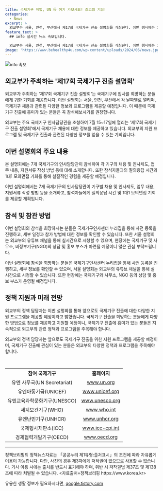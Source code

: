 ```yaml
---
title: 국제기구 취업, UN 등 여기 가보세요! 최고의 기회!
categories:
  - News
excerpt: >
  외교부는 서울, 인천, 부산에서 제17회 국제기구 진출 설명회를 개최한다. 이번 행사에는 7개 국제기구의 인사담당관들이 참석해 채용 및 업무에 대한 정보를 제공할 예정이며, 1대1 모의면접도 진행된다. 참석을 희망하는 사람은 국제기구인사센터 누리집을 통해 사전 등록이 가능하며, 설명회는 외교부 유튜브 채널을 통해 실시간 송출된다. 이외에도 국제기구초급전문가(JPO) 및 유엔자원봉사단(UNV) 파견 등을 통해 국제기구 진출을 적극 지원할 예정이다. (자료출처=정책브리핑 www.korea.kr)
feature_text: >
  ## info 실시간 뉴스 속보입니다.

  외교부는 서울, 인천, 부산에서 제17회 국제기구 진출 설명회를 개최한다. 이번 행사에는 7개 국제기구의 인사담당관들이 참석해 채용 및 업무에 대한 정보를 제공할 예정이며, 1대1 모의면접도 진행된다. 참석을 희망하는 사람은 국제기구인사센터 누리집을 통해 사전 등록이 가능하며, 설명회는 외교부 유튜브 채널을 통해 실시간 송출된다. 이외에도 국제기구초급전문가(JPO) 및 유엔자원봉사단(UNV) 파견 등을 통해 국제기구 진출을 적극 지원할 예정이다. (자료출처=정책브리핑 www.korea.kr)
image: 'https://www.behealthy4u.com/wp-content/uploads/2024/06/news.jpg'
---
```


<p><img src="https://www.behealthy4u.com/wp-content/uploads/2024/06/news.jpg" alt="info 속보" /></p>

<h2 data-ke-size="size26">외교부가 주최하는 '제17회 국제기구 진출 설명회'</h2>

<p>외교부가 주최하는 '제17회 국제기구 진출 설명회'는 국제기구에 입사를 희망하는 분들에게 귀한 기회를 제공합니다. 이번 설명회는 서울, 인천, 부산에서 각 날짜별로 열리며, 국제기구 채용과 관련된 다양한 정보와 프로그램을 제공할 예정입니다. 이 때문에 국제기구 진출에 흥미가 있는 분들은 꼭 참석해보시기를 권장합니다.</p>

<p data-ke-size="size16">외교부는 주요 국제기구 인사담당관을 초청하여 7월 15~17일에 열리는 '제17회 국제기구 진출 설명회'에서 국제기구 채용에 대한 정보를 제공하고 있습니다. 외교부의 지원 프로그램 및 국제기구 진출과 관련된 다양한 정보를 얻을 수 있는 기회입니다.</p>

<h2 data-ke-size="size26">이번 설명회의 주요 내용</h2>

<p>본 설명회에는 7개 국제기구의 인사담당관이 참석하여 각 기구의 채용 및 인사제도, 업무 내용, 지원서류 작성 방법 등에 대해 소개합니다. 또한 참석자들과의 질의응답 시간과 1대1 모의면접 기회를 통해 실질적인 경험을 제공할 예정입니다.</p>

<p data-ke-size="size16">이번 설명회에서는 7개 국제기구의 인사담당관이 기구별 채용 및 인사제도, 업무 내용, 지원서류 작성 방법 등을 소개하고, 참석자들에게 질의응답 시간 및 1대1 모의면접 기회를 제공할 계획입니다.</p>

<h2 data-ke-size="size26">참석 및 참관 방법</h2>

<p>이번 설명회의 참석을 희망하시는 분들은 국제기구인사센터 누리집을 통해 사전 등록을 진행하고, 세부 일정과 참가 방법에 대한 정보를 확인할 수 있습니다. 또한 서울 설명회는 외교부의 유튜브 채널을 통해 실시간으로 시청할 수 있으며, 현장에는 국제기구 및 사무소, 비정부기구(NGO)의 상담 및 홍보 부스가 마련될 예정이니 많은 관심 부탁드립니다.</p>

<p data-ke-size="size16">이번 설명회에 참석을 희망하는 분들은 국제기구인사센터 누리집을 통해 사전 등록을 진행하고, 세부 정보를 확인할 수 있으며, 서울 설명회는 외교부의 유튜브 채널을 통해 실시간으로 시청할 수 있습니다. 또한 현장에는 국제기구와 사무소, NGO 등의 상담 및 홍보 부스가 운영될 예정입니다.</p>

<h2 data-ke-size="size26">정책 지원과 미래 전망</h2>

<p>외교부의 정책 담당자는 이번 설명회를 통해 앞으로도 국제기구 진출에 대한 다양한 지원 프로그램을 제공할 예정이라고 밝혔습니다. 국제기구 진출을 희망하는 분들에게 다양한 방법으로 정보를 제공하고 지원할 예정이니, 국제기구 진출에 흥미가 있는 분들은 지속적으로 외교부의 관련 정책과 프로그램을 주목해야 합니다.</p>

<p data-ke-size="size16">외교부의 정책 담당자는 앞으로도 국제기구 진출을 위한 지원 프로그램을 제공할 예정이며, 국제기구 진출에 관심이 있는 분들은 외교부의 다양한 정책과 프로그램을 주목해야 합니다.</p>

<p data-ke-size="size16">&nbsp;</p>

<table>
<tbody>
<tr>
<td style="text-align: center; height: 17px;"><b>참여 국제기구</b></td>
<td style="text-align: center; height: 17px;"><b>홈페이지</b></td>
</tr>
<tr>
<td style="text-align: center; height: 17px;">유엔 사무국(UN Secretariat)</td>
<td style="text-align: center; height: 17px;"><a href="https://www.un.org">www.un.org</a></td>
</tr>
<tr>
<td style="text-align: center; height: 17px;">유엔아동기금(UNICEF)</td>
<td style="text-align: center; height: 17px;"><a href="https://www.unicef.org">www.unicef.org</a></td>
</tr>
<tr>
<td style="text-align: center; height: 17px;">유엔교육과학문화기구(UNESCO)</td>
<td style="text-align: center; height: 17px;"><a href="https://www.unesco.org">www.unesco.org</a></td>
</tr>
<tr>
<td style="text-align: center; height: 17px;">세계보건기구(WHO)</td>
<td style="text-align: center; height: 17px;"><a href="https://www.who.int">www.who.int</a></td>
</tr>
<tr>
<td style="text-align: center; height: 17px;">유엔난민기구(UNHCR)</td>
<td style="text-align: center; height: 17px;"><a href="https://www.unhcr.org">www.unhcr.org</a></td>
</tr>
<tr>
<td style="text-align: center; height: 17px;">국제형사재판소(ICC)</td>
<td style="text-align: center; height: 17px;"><a href="https://www.icc-cpi.int">www.icc-cpi.int</a></td>
</tr>
<tr>
<td style="text-align: center; height: 17px;">경제협력개발기구(OECD)</td>
<td style="text-align: center; height: 17px;"><a href="https://www.oecd.org">www.oecd.org</a></td>
</tr>
</tbody>
</table>

<p data-ke-size="size16"></p>

<hr>

<p data-ke-size="size16">정책브리핑의 정책뉴스자료는 「공공누리 제1유형:출처표시」의 조건에 따라 자유롭게 이용이 가능합니다. 다만, 사진의 경우 제3자에게 저작권이 있으므로 사용할 수 없습니다. 기사 이용 시에는 출처를 반드시 표기해야 하며, 위반 시 저작권법 제37조 및 제138조에 따라 처벌될 수 있습니다. <자료출처=정책브리핑 https://www.korea.kr></p>
유용한 생활 정보가 필요하시다면, <a href="https://qoogle.tistory.com" rel="dofollow">qoogle.tistory.com</a>



